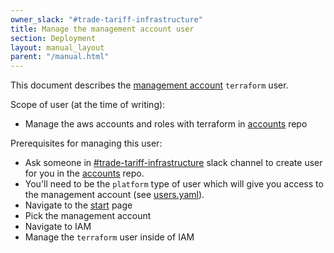 ```yaml
---
owner_slack: "#trade-tariff-infrastructure"
title: Manage the management account user
section: Deployment
layout: manual_layout
parent: "/manual.html"
---
```


This document describes the [management account][management-account] `terraform` user.

Scope of user (at the time of writing):

- Manage the aws accounts and roles with terraform in [accounts][accounts] repo

Prerequisites for managing this user:

- Ask someone in [#trade-tariff-infrastructure][trade-tariff-infrastructure] slack channel to create user for you in the [accounts][accounts] repo.
- You'll need to be the `platform` type of user which will give you access to the management account (see [users.yaml][users.yaml]).
- Navigate to the [start][start] page
- Pick the management account
- Navigate to IAM
- Manage the `terraform` user inside of IAM

[management-account]: https://d-9c677042e2.awsapps.com/start/#/console?account_id=036807458659&role_name=TariffAdministratorAccess
[accounts]: https://github.com/trade-tariff/trade-tariff-platform-terraform-aws-accounts
[users.yaml]: https://github.com/trade-tariff/trade-tariff-platform-terraform-aws-accounts/blob/main/users.yaml
[start]: https://d-9c677042e2.awsapps.com/start/#/?tab=accounts
[trade-tariff-infrastructure]: https://trade-tariff.slack.com/archives/C042HGJBHK8
